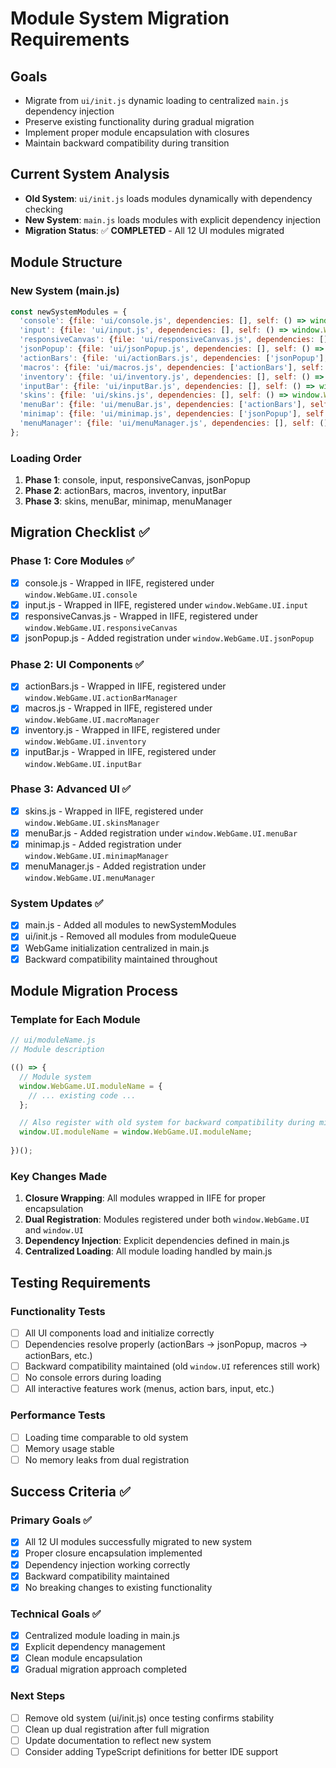 # Module System Migration Requirements

## Goals
- Migrate from `ui/init.js` dynamic loading to centralized `main.js` dependency injection
- Preserve existing functionality during gradual migration
- Implement proper module encapsulation with closures
- Maintain backward compatibility during transition

## Current System Analysis
- **Old System**: `ui/init.js` loads modules dynamically with dependency checking
- **New System**: `main.js` loads modules with explicit dependency injection
- **Migration Status**: ✅ **COMPLETED** - All 12 UI modules migrated

## Module Structure

### New System (main.js)
```javascript
const newSystemModules = {
  'console': {file: 'ui/console.js', dependencies: [], self: () => window.WebGame?.UI?.console },
  'input': {file: 'ui/input.js', dependencies: [], self: () => window.WebGame?.UI?.input },
  'responsiveCanvas': {file: 'ui/responsiveCanvas.js', dependencies: [], self: () => window.WebGame?.UI?.responsiveCanvas },
  'jsonPopup': {file: 'ui/jsonPopup.js', dependencies: [], self: () => window.WebGame?.UI?.jsonPopup },
  'actionBars': {file: 'ui/actionBars.js', dependencies: ['jsonPopup'], self: () => window.WebGame?.UI?.actionBarManager },
  'macros': {file: 'ui/macros.js', dependencies: ['actionBars'], self: () => window.WebGame?.UI?.macroManager },
  'inventory': {file: 'ui/inventory.js', dependencies: [], self: () => window.WebGame?.UI?.inventory },
  'inputBar': {file: 'ui/inputBar.js', dependencies: [], self: () => window.WebGame?.UI?.inputBar },
  'skins': {file: 'ui/skins.js', dependencies: [], self: () => window.WebGame?.UI?.skinsManager },
  'menuBar': {file: 'ui/menuBar.js', dependencies: ['actionBars'], self: () => window.WebGame?.UI?.menuBar },
  'minimap': {file: 'ui/minimap.js', dependencies: ['jsonPopup'], self: () => window.WebGame?.UI?.minimapManager },
  'menuManager': {file: 'ui/menuManager.js', dependencies: [], self: () => window.WebGame?.UI?.menuManager }
};
```

### Loading Order
1. **Phase 1**: console, input, responsiveCanvas, jsonPopup
2. **Phase 2**: actionBars, macros, inventory, inputBar  
3. **Phase 3**: skins, menuBar, minimap, menuManager

## Migration Checklist ✅

### Phase 1: Core Modules ✅
- [x] console.js - Wrapped in IIFE, registered under `window.WebGame.UI.console`
- [x] input.js - Wrapped in IIFE, registered under `window.WebGame.UI.input`
- [x] responsiveCanvas.js - Wrapped in IIFE, registered under `window.WebGame.UI.responsiveCanvas`
- [x] jsonPopup.js - Added registration under `window.WebGame.UI.jsonPopup`

### Phase 2: UI Components ✅
- [x] actionBars.js - Wrapped in IIFE, registered under `window.WebGame.UI.actionBarManager`
- [x] macros.js - Wrapped in IIFE, registered under `window.WebGame.UI.macroManager`
- [x] inventory.js - Wrapped in IIFE, registered under `window.WebGame.UI.inventory`
- [x] inputBar.js - Wrapped in IIFE, registered under `window.WebGame.UI.inputBar`

### Phase 3: Advanced UI ✅
- [x] skins.js - Wrapped in IIFE, registered under `window.WebGame.UI.skinsManager`
- [x] menuBar.js - Added registration under `window.WebGame.UI.menuBar`
- [x] minimap.js - Added registration under `window.WebGame.UI.minimapManager`
- [x] menuManager.js - Added registration under `window.WebGame.UI.menuManager`

### System Updates ✅
- [x] main.js - Added all modules to newSystemModules
- [x] ui/init.js - Removed all modules from moduleQueue
- [x] WebGame initialization centralized in main.js
- [x] Backward compatibility maintained throughout

## Module Migration Process

### Template for Each Module
```javascript
// ui/moduleName.js
// Module description

(() => {
  // Module system
  window.WebGame.UI.moduleName = {
    // ... existing code ...
  };

  // Also register with old system for backward compatibility during migration
  window.UI.moduleName = window.WebGame.UI.moduleName;
  
})();
```

### Key Changes Made
1. **Closure Wrapping**: All modules wrapped in IIFE for proper encapsulation
2. **Dual Registration**: Modules registered under both `window.WebGame.UI` and `window.UI`
3. **Dependency Injection**: Explicit dependencies defined in main.js
4. **Centralized Loading**: All module loading handled by main.js

## Testing Requirements

### Functionality Tests
- [ ] All UI components load and initialize correctly
- [ ] Dependencies resolve properly (actionBars → jsonPopup, macros → actionBars, etc.)
- [ ] Backward compatibility maintained (old `window.UI` references still work)
- [ ] No console errors during loading
- [ ] All interactive features work (menus, action bars, input, etc.)

### Performance Tests
- [ ] Loading time comparable to old system
- [ ] Memory usage stable
- [ ] No memory leaks from dual registration

## Success Criteria ✅

### Primary Goals ✅
- [x] All 12 UI modules successfully migrated to new system
- [x] Proper closure encapsulation implemented
- [x] Dependency injection working correctly
- [x] Backward compatibility maintained
- [x] No breaking changes to existing functionality

### Technical Goals ✅
- [x] Centralized module loading in main.js
- [x] Explicit dependency management
- [x] Clean module encapsulation
- [x] Gradual migration approach completed

### Next Steps
- [ ] Remove old system (ui/init.js) once testing confirms stability
- [ ] Clean up dual registration after full migration
- [ ] Update documentation to reflect new system
- [ ] Consider adding TypeScript definitions for better IDE support 